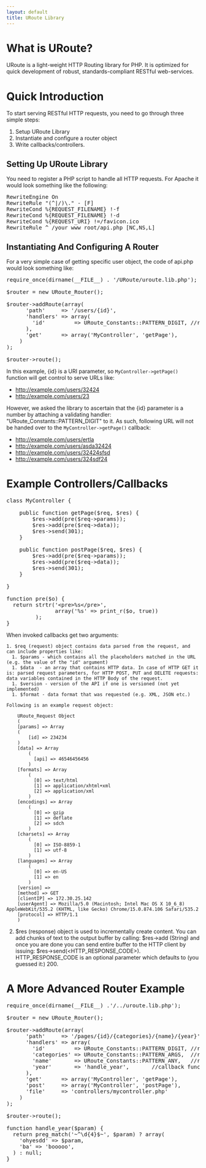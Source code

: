 ```yaml
---
layout: default
title: URoute Library
---
```


# What is URoute?

URoute is a light-weight HTTP Routing library for PHP. It is optimized for quick development of robust, standards-compliant RESTful web-services.  

# Quick Introduction

To start serving RESTful HTTP requests, you need to go through three simple steps:

1. Setup URoute Library
1. Instantiate and configure a router object
1. Write callbacks/controllers.

## Setting Up URoute Library

You need to register a PHP script to handle all HTTP requests. For Apache it would look something like the following: 

<pre>
RewriteEngine On
RewriteRule "(^|/)\." - [F]
RewriteCond %{REQUEST_FILENAME} !-f
RewriteCond %{REQUEST_FILENAME} !-d
RewriteCond %{REQUEST_URI} !=/favicon.ico
RewriteRule ^ /your_www_root/api.php [NC,NS,L]
</pre>

## Instantiating And Configuring A Router

For a very simple case of getting specific user object, the code of api.php would look something like:

<pre>
require_once(dirname(__FILE__) . '/URoute/uroute.lib.php');

$router = new URoute_Router();

$router->addRoute(array(
	  'path'     => '/users/{id}',
	  'handlers' => array(
	    'id'         => URoute_Constants::PATTERN_DIGIT, //regex
	  ),
	  'get'      => array('MyController', 'getPage'),
	)
);

$router->route();
</pre>

In this example, {id} is a URI parameter, so `MyController->getPage()` function will get control to serve URLs like:

* http://example.com/users/32424
* http://example.com/users/23

However, we asked the library to ascertain that the {id} parameter is a number by attaching a validating handler: "URoute_Constants::PATTERN_DIGIT" to it. As such, following URL will not be handed over to the `MyController->getPage()` callback:

* http://example.com/users/ertla
* http://example.com/users/asda32424
* http://example.com/users/32424sfsd
* http://example.com/users/324sdf24

# Example Controllers/Callbacks

<pre>
class MyController {

	public function getPage($req, $res) {
		$res->add(pre($req->params));
	    $res->add(pre($req->data));
	    $res->send(301);    
	}

	public function postPage($req, $res) {
		$res->add(pre($req->params));
	    $res->add(pre($req->data));
	    $res->send(301);    
	}

}	

function pre($o) {
  return strtr('&lt;pre&gt;%s&lt;/pre&gt;', 
               array('%s' => print_r($o, true))
         );
}
</pre>

When invoked callbacks get two arguments:

    1. $req (request) object contains data parsed from the request, and can include properties like:
	  1. $params - which contains all the placeholders matched in the URL (e.g. the value of the "id" argument)
	  1. $data  - an array that contains HTTP data. In case of HTTP GET it is: parsed request parameters, for HTTP POST, PUT and DELETE requests: data variables contained in the HTTP Body of the request.
	  1. $version - version of the API if one is versioned (not yet implemented)
	  1. $format - data format that was requested (e.g. XML, JSON etc.)
	
	Following is an example request object:

		URoute_Request Object
		(
		[params] => Array
		(
			[id] => 234234
		)
		[data] => Array
			(
			  [api] => 46546456456
			)
		[formats] => Array
			(
			  [0] => text/html
			  [1] => application/xhtml+xml
			  [2] => application/xml
			)
		[encodings] => Array
			(
			  [0] => gzip
			  [1] => deflate
			  [2] => sdch
			)
		[charsets] => Array
			(
			  [0] => ISO-8859-1
			  [1] => utf-8
			)
		[languages] => Array
			(
			  [0] => en-US
			  [1] => en
			)
		[version] => 
		[method] => GET
		[clientIP] => 172.30.25.142
		[userAgent] => Mozilla/5.0 (Macintosh; Intel Mac OS X 10_6_8) AppleWebKit/535.2 (KHTML, like Gecko) Chrome/15.0.874.106 Safari/535.2
		[protocol] => HTTP/1.1
		)		

2. $res (response) object is used to incrementally create content. You can add chunks of text to the output buffer by calling: $res->add (String) and once you are done you can send entire buffer to the HTTP client by issuing: $res->send(<HTTP_RESPONSE_CODE>). HTTP_RESPONSE_CODE is an optional parameter which defaults to (you guessed it:) 200.

# A More Advanced Router Example

<pre>
require_once(dirname(__FILE__) .'/../uroute.lib.php');

$router = new URoute_Router();

$router->addRoute(array(
      'path'     => '/pages/{id}/{categories}/{name}/{year}',
      'handlers' => array(
        'id'         => URoute_Constants::PATTERN_DIGIT, //regex
        'categories' => URoute_Constants::PATTERN_ARGS,  //regex
        'name'       => URoute_Constants::PATTERN_ANY,   //regex
        'year'       => 'handle_year',       //callback function
      ),
      'get'      => array('MyController', 'getPage'),
      'post'     => array('MyController', 'postPage'),
      'file'     => 'controllers/mycontroller.php'
    )
);

$router->route();

function handle_year($param) {
  return preg_match('~^\d{4}$~', $param) ? array(
    'ohyesdd' => $param,
    'ba' => 'booooo',
  ) : null;
}
</pre>